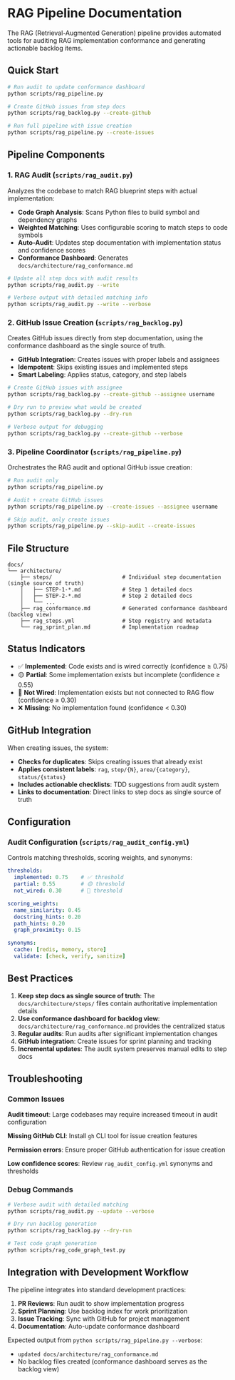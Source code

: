 # RAG Pipeline Documentation

The RAG (Retrieval-Augmented Generation) pipeline provides automated tools for auditing RAG implementation conformance and generating actionable backlog items.

## Quick Start

```bash
# Run audit to update conformance dashboard
python scripts/rag_pipeline.py

# Create GitHub issues from step docs
python scripts/rag_backlog.py --create-github

# Run full pipeline with issue creation
python scripts/rag_pipeline.py --create-issues
```

## Pipeline Components

### 1. RAG Audit (`scripts/rag_audit.py`)

Analyzes the codebase to match RAG blueprint steps with actual implementation:

- **Code Graph Analysis**: Scans Python files to build symbol and dependency graphs
- **Weighted Matching**: Uses configurable scoring to match steps to code symbols  
- **Auto-Audit**: Updates step documentation with implementation status and confidence scores
- **Conformance Dashboard**: Generates `docs/architecture/rag_conformance.md`

```bash
# Update all step docs with audit results
python scripts/rag_audit.py --write

# Verbose output with detailed matching info  
python scripts/rag_audit.py --write --verbose
```

### 2. GitHub Issue Creation (`scripts/rag_backlog.py`)

Creates GitHub issues directly from step documentation, using the conformance dashboard as the single source of truth.

- **GitHub Integration**: Creates issues with proper labels and assignees
- **Idempotent**: Skips existing issues and implemented steps
- **Smart Labeling**: Applies status, category, and step labels

```bash
# Create GitHub issues with assignee
python scripts/rag_backlog.py --create-github --assignee username

# Dry run to preview what would be created
python scripts/rag_backlog.py --dry-run

# Verbose output for debugging
python scripts/rag_backlog.py --create-github --verbose
```

### 3. Pipeline Coordinator (`scripts/rag_pipeline.py`)

Orchestrates the RAG audit and optional GitHub issue creation:

```bash
# Run audit only
python scripts/rag_pipeline.py

# Audit + create GitHub issues
python scripts/rag_pipeline.py --create-issues --assignee username

# Skip audit, only create issues
python scripts/rag_pipeline.py --skip-audit --create-issues
```

## File Structure

```
docs/
└── architecture/
    ├── steps/                      # Individual step documentation (single source of truth)
    │   ├── STEP-1-*.md             # Step 1 detailed docs
    │   ├── STEP-2-*.md             # Step 2 detailed docs
    │   └── ...
    ├── rag_conformance.md          # Generated conformance dashboard (backlog view)
    ├── rag_steps.yml               # Step registry and metadata
    └── rag_sprint_plan.md          # Implementation roadmap
```

## Status Indicators

- ✅ **Implemented**: Code exists and is wired correctly (confidence ≥ 0.75)
- 🟡 **Partial**: Some implementation exists but incomplete (confidence ≥ 0.55)  
- 🔌 **Not Wired**: Implementation exists but not connected to RAG flow (confidence ≥ 0.30)
- ❌ **Missing**: No implementation found (confidence < 0.30)

## GitHub Integration

When creating issues, the system:

- **Checks for duplicates**: Skips creating issues that already exist
- **Applies consistent labels**: `rag`, `step/{N}`, `area/{category}`, `status/{status}`
- **Includes actionable checklists**: TDD suggestions from audit system
- **Links to documentation**: Direct links to step docs as single source of truth

## Configuration

### Audit Configuration (`scripts/rag_audit_config.yml`)

Controls matching thresholds, scoring weights, and synonyms:

```yaml
thresholds:
  implemented: 0.75    # ✅ threshold
  partial: 0.55        # 🟡 threshold  
  not_wired: 0.30      # 🔌 threshold

scoring_weights:
  name_similarity: 0.45
  docstring_hints: 0.20
  path_hints: 0.20
  graph_proximity: 0.15

synonyms:
  cache: [redis, memory, store]
  validate: [check, verify, sanitize]
```

## Best Practices

1. **Keep step docs as single source of truth**: The `docs/architecture/steps/` files contain authoritative implementation details
2. **Use conformance dashboard for backlog view**: `docs/architecture/rag_conformance.md` provides the centralized status
3. **Regular audits**: Run audits after significant implementation changes
4. **GitHub integration**: Create issues for sprint planning and tracking
5. **Incremental updates**: The audit system preserves manual edits to step docs

## Troubleshooting

### Common Issues

**Audit timeout**: Large codebases may require increased timeout in audit configuration

**Missing GitHub CLI**: Install `gh` CLI tool for issue creation features

**Permission errors**: Ensure proper GitHub authentication for issue creation

**Low confidence scores**: Review `rag_audit_config.yml` synonyms and thresholds

### Debug Commands

```bash
# Verbose audit with detailed matching
python scripts/rag_audit.py --update --verbose

# Dry run backlog generation
python scripts/rag_backlog.py --dry-run

# Test code graph generation
python scripts/rag_code_graph_test.py
```

## Integration with Development Workflow

The pipeline integrates into standard development practices:

1. **PR Reviews**: Run audit to show implementation progress
2. **Sprint Planning**: Use backlog index for work prioritization  
3. **Issue Tracking**: Sync with GitHub for project management
4. **Documentation**: Auto-update conformance dashboard

Expected output from `python scripts/rag_pipeline.py --verbose`:
- `updated docs/architecture/rag_conformance.md`
- No backlog files created (conformance dashboard serves as the backlog view)